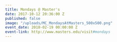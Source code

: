 ```yaml
---
title: Mondays @ Master's
date: 2017-10-12 20:36:00 Z
published: false
image: "/uploads/MC_MondaysAtMasters_500x500.png"
event_date: 2018-02-19 00:00:00 Z
event-link: http://www.masters.edu/visit#mondays
---
```


